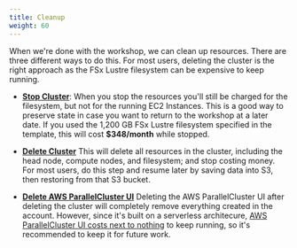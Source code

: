 ```yaml
---
title: Cleanup
weight: 60
--- 
```


When we're done with the workshop, we can clean up resources. There are three different ways to do this. For most users, deleting the cluster is the right approach as the FSx Lustre filesystem can be expensive to keep running.

* [**Stop Cluster**](/content/7-cleanup/a-stop-cluster/index.en.md): When you stop the resources you'll still be charged for the filesystem, but not for the running EC2 Instances. This is a good way to preserve state in case you want to return to the workshop at a later date. If you used the 1,200 GB FSx Lustre filesystem specified in the template, this will cost **$348/month** while stopped.

* [**Delete Cluster**](/content/7-cleanup/b-delete-cluster/index.en.md) This will delete all resources in the cluster, including the head node, compute nodes, and filesystem; and stop costing money. For most users, do this step and resume later by saving data into S3, then restoring from that S3 bucket.

* [**Delete AWS ParallelCluster UI**](/content/7-cleanup/c-delete-pclusterui/index.en.md) Deleting the AWS ParallelCluster UI after deleting the cluster will completely remove everything created in the account. However, since it's built on a serverless architecure, [AWS ParallelCluster UI costs next to nothing](https://docs.aws.amazon.com/parallelcluster/latest/ug/install-pcui-v3.html#install-pcui-costs-v3) to keep running, so it's recommended to keep it for future work.
